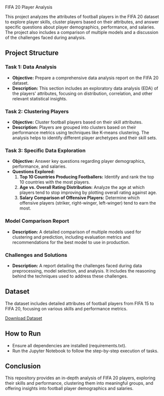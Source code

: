 FIFA 20 Player Analysis

This project analyzes the attributes of football players in the FIFA 20 dataset to explore player skills, cluster players based on their attributes, and answer specific questions about player demographics, performance, and salaries. The project also includes a comparison of multiple models and a discussion of the challenges faced during analysis.

## Project Structure

### Task 1: Data Analysis
- **Objective:** Prepare a comprehensive data analysis report on the FIFA 20 dataset.
- **Description:** This section includes an exploratory data analysis (EDA) of the players' attributes, focusing on distribution, correlation, and other relevant statistical insights.

### Task 2: Clustering Players
- **Objective:** Cluster football players based on their skill attributes.
- **Description:** Players are grouped into clusters based on their performance metrics using techniques like K-means clustering. The analysis helps to identify different player archetypes and their skill sets.

### Task 3: Specific Data Exploration
- **Objective:** Answer key questions regarding player demographics, performance, and salaries.
- **Questions Explored:**
  1. **Top 10 Countries Producing Footballers:** Identify and rank the top 10 countries with the most players.
  2. **Age vs. Overall Rating Distribution:** Analyze the age at which players tend to stop improving by plotting overall rating against age.
  3. **Salary Comparison of Offensive Players:** Determine which offensive players (striker, right-winger, left-winger) tend to earn the most.

### Model Comparison Report
- **Description:** A detailed comparison of multiple models used for clustering and prediction, including evaluation metrics and recommendations for the best model to use in production.

### Challenges and Solutions
- **Description:** A report detailing the challenges faced during data preprocessing, model selection, and analysis. It includes the reasoning behind the techniques used to address these challenges.

## Dataset
The dataset includes detailed attributes of football players from FIFA 15 to FIFA 20, focusing on various skills and performance metrics.

[Download Dataset](https://d3ilbtxij3aepc.cloudfront.net/projects/CDS-Capstone-Projects/PRCP-1004-Fifa20.zip)

## How to Run
- Ensure all dependencies are installed (requirements.txt).
- Run the Jupyter Notebook to follow the step-by-step execution of tasks.

## Conclusion
This repository provides an in-depth analysis of FIFA 20 players, exploring their skills and performance, clustering them into meaningful groups, and offering insights into football player demographics and salaries.
